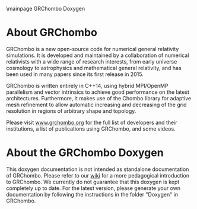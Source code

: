 \mainpage GRChombo Doxygen
# About GRChombo
GRChombo is a new open-source code for numerical general relativity simulations.
It is developed and maintained by a collaboration of numerical relativists with a
wide range of research interests, from early universe cosmology to astrophysics
and mathematical general relativity, and has been used in many papers since its
first release in 2015.

GRChombo is written entirely in C++14, using hybrid MPI/OpenMP parallelism and
vector intrinsics to achieve good performance on the latest architectures.
Furthermore, it makes use of the Chombo library for adaptive mesh refinement
to allow automatic increasing and decreasing of the grid resolution in regions
of arbitrary shape and topology.

Please visit www.grchombo.org for the full list of developers and their
institutions, a list of publications using GRChombo, and some videos.

# About the GRChombo Doxygen
This doxygen documentation is not intended as standalone documentation of
GRChombo. Please refer to our
[wiki](https://github.com/GRChombo/GRChombo/wiki) for a more pedagogical
introduction to GRChombo. We currently do not guarantee that this doxygen is
kept completely up to date. For the latest version, please generate your own
documentation by following the instructions in the folder "Doxygen" in GRChombo.
